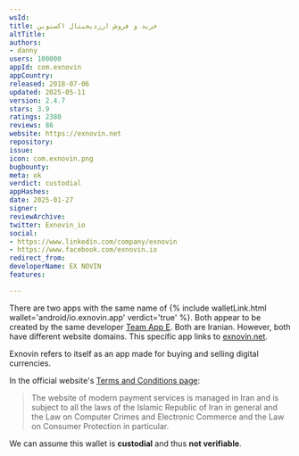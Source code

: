 ```yaml
---
wsId: 
title: خرید و فروش ارزدیجیتال اکسنوین
altTitle: 
authors:
- danny
users: 100000
appId: com.exnovin
appCountry: 
released: 2018-07-06
updated: 2025-05-11
version: 2.4.7
stars: 3.9
ratings: 2380
reviews: 86
website: https://exnovin.net
repository: 
issue: 
icon: com.exnovin.png
bugbounty: 
meta: ok
verdict: custodial
appHashes: 
date: 2025-01-27
signer: 
reviewArchive: 
twitter: Exnovin_io
social:
- https://www.linkedin.com/company/exnovin
- https://www.facebook.com/exnovin.io
redirect_from: 
developerName: EX NOVIN
features: 

---
```


There are two apps with the same name of {% include walletLink.html wallet='android/io.exnovin.app' verdict='true' %}. Both appear to be created by the same developer [Team App E](https://play.google.com/store/apps/developer?id=Team+App+E). Both are Iranian. However, both have different website domains. This specific app links to [exnovin.net](https://exnovin.net).

Exnovin refers to itself as an app made for buying and selling digital currencies. 

In the official website's [Terms and Conditions page](https://exnovin.net/laws/):

> The website of modern payment services is managed in Iran and is subject to all the laws of the Islamic Republic of Iran in general and the Law on Computer Crimes and Electronic Commerce and the Law on Consumer Protection in particular.

We can assume this wallet is **custodial** and thus **not verifiable**. 


